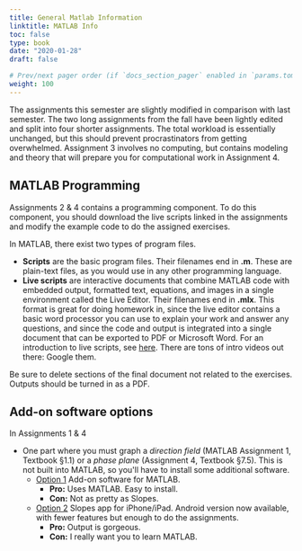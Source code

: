```yaml
---
title: General Matlab Information
linktitle: MATLAB Info
toc: false
type: book
date: "2020-01-28"
draft: false

# Prev/next pager order (if `docs_section_pager` enabled in `params.toml`)
weight: 100
---
```


The assignments this semester are slightly modified in comparison with last semester. The two long assignments from the fall have been lightly edited and split into four shorter assignments. The total workload is essentially unchanged, but this should prevent procrastinators from getting overwhelmed. Assignment 3 involves no computing, but contains modeling and theory that will prepare you for computational work in Assignment 4.



## MATLAB Programming

Assignments 2 & 4 contains a programming component. To do this component, you should download the live scripts linked in the assignments and modify the example code to do the assigned exercises. 

In MATLAB, there exist two types of program files. 

* __Scripts__ are the basic program files. Their filenames end in __.m__. These are plain-text files, as you would use in any other programming language. 
* **Live scripts** are interactive documents that combine MATLAB code with embedded output, formatted text, equations, and images in a single environment called the Live Editor. Their filenames end in **.mlx**. This format is great for doing homework in, since the live editor contains a basic word processor you can use to explain your work and answer any questions, and since the code and output is integrated into a single document that can be exported to PDF or Microsoft Word. For an introduction to live scripts, see [here](https://www.mathworks.com/help/matlab/matlab_prog/what-is-a-live-script-or-function.html). There are tons of intro videos out there: Google them.

Be sure to delete sections of the final document not related to the exercises. Outputs should be turned in as a PDF.

## Add-on software options

In Assignments 1 & 4

* One part where you must graph a *direction field* (MATLAB Assignment 1, Textbook §1.1) or a *phase plane* (Assignment 4, Textbook §7.5). This is not built into MATLAB, so you'll have to install some additional software.
  * [Option 1](option1) Add-on software for MATLAB.
     * __Pro:__ Uses MATLAB. Easy to install.
     * __Con:__ Not as pretty as Slopes.
  * [Option 2](option2) Slopes app for iPhone/iPad. Android version now available, with fewer features but enough to do the assignments.
     * __Pro:__ Output is gorgeous.
     * __Con:__ I really want you to learn MATLAB.